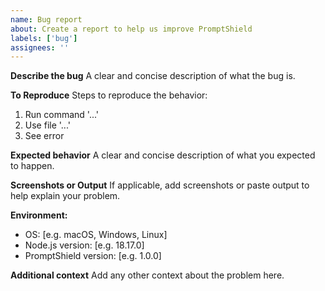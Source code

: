 ```yaml
---
name: Bug report
about: Create a report to help us improve PromptShield
labels: ['bug']
assignees: ''
---
```


**Describe the bug**
A clear and concise description of what the bug is.

**To Reproduce**
Steps to reproduce the behavior:
1. Run command '...'
2. Use file '...'
3. See error

**Expected behavior**
A clear and concise description of what you expected to happen.

**Screenshots or Output**
If applicable, add screenshots or paste output to help explain your problem.

**Environment:**
 - OS: [e.g. macOS, Windows, Linux]
 - Node.js version: [e.g. 18.17.0]
 - PromptShield version: [e.g. 1.0.0]

**Additional context**
Add any other context about the problem here. 